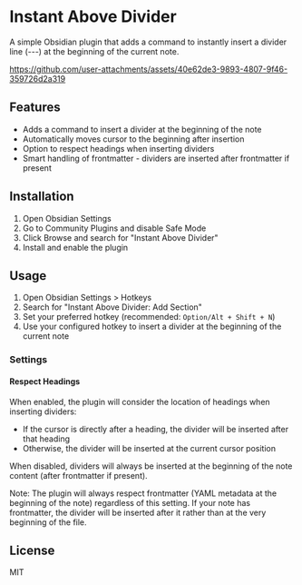 # Instant Above Divider

A simple Obsidian plugin that adds a command to instantly insert a divider line (---) at the beginning of the current note.




https://github.com/user-attachments/assets/40e62de3-9893-4807-9f46-359726d2a319



## Features

-   Adds a command to insert a divider at the beginning of the note
-   Automatically moves cursor to the beginning after insertion
-   Option to respect headings when inserting dividers
-   Smart handling of frontmatter - dividers are inserted after frontmatter if present

## Installation

1. Open Obsidian Settings
2. Go to Community Plugins and disable Safe Mode
3. Click Browse and search for "Instant Above Divider"
4. Install and enable the plugin

## Usage

1. Open Obsidian Settings > Hotkeys
2. Search for "Instant Above Divider: Add Section"
3. Set your preferred hotkey (recommended: `Option/Alt + Shift + N`)
4. Use your configured hotkey to insert a divider at the beginning of the current note

### Settings

#### Respect Headings

When enabled, the plugin will consider the location of headings when inserting dividers:

-   If the cursor is directly after a heading, the divider will be inserted after that heading
-   Otherwise, the divider will be inserted at the current cursor position

When disabled, dividers will always be inserted at the beginning of the note content (after frontmatter if present).

Note: The plugin will always respect frontmatter (YAML metadata at the beginning of the note) regardless of this setting. If your note has frontmatter, the divider will be inserted after it rather than at the very beginning of the file.

## License

MIT
